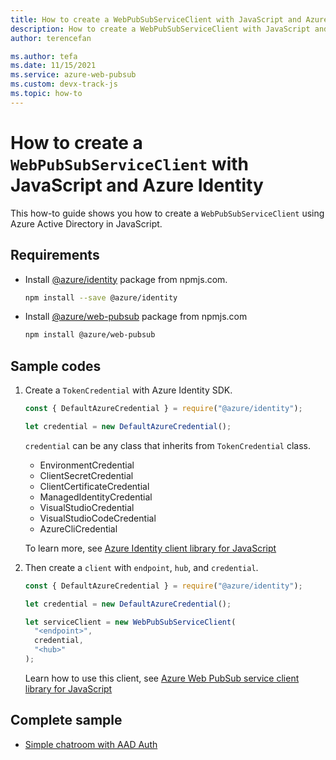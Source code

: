 ```yaml
---
title: How to create a WebPubSubServiceClient with JavaScript and Azure Identity
description: How to create a WebPubSubServiceClient with JavaScript and Azure Identity
author: terencefan

ms.author: tefa
ms.date: 11/15/2021
ms.service: azure-web-pubsub
ms.custom: devx-track-js
ms.topic: how-to
---
```


# How to create a `WebPubSubServiceClient` with JavaScript and Azure Identity

This how-to guide shows you how to create a `WebPubSubServiceClient` using Azure Active Directory in JavaScript.

## Requirements

- Install [@azure/identity](https://www.npmjs.com/package/@azure/identity) package from npmjs.com.

  ```bash
  npm install --save @azure/identity
  ```

- Install [@azure/web-pubsub](https://www.npmjs.com/package/@azure/web-pubsub) package from npmjs.com

  ```bash
  npm install @azure/web-pubsub
  ```

## Sample codes

1. Create a `TokenCredential` with Azure Identity SDK.

   ```javascript
   const { DefaultAzureCredential } = require("@azure/identity");

   let credential = new DefaultAzureCredential();
   ```

   `credential` can be any class that inherits from `TokenCredential` class.

   - EnvironmentCredential
   - ClientSecretCredential
   - ClientCertificateCredential
   - ManagedIdentityCredential
   - VisualStudioCredential
   - VisualStudioCodeCredential
   - AzureCliCredential

   To learn more, see [Azure Identity client library for JavaScript](/javascript/api/overview/azure/identity-readme)

2. Then create a `client` with `endpoint`, `hub`, and `credential`.

   ```javascript
   const { DefaultAzureCredential } = require("@azure/identity");

   let credential = new DefaultAzureCredential();

   let serviceClient = new WebPubSubServiceClient(
     "<endpoint>",
     credential,
     "<hub>"
   );
   ```

   Learn how to use this client, see [Azure Web PubSub service client library for JavaScript](/javascript/api/overview/azure/web-pubsub-readme)

## Complete sample

- [Simple chatroom with AAD Auth](https://github.com/Azure/azure-webpubsub/tree/main/samples/javascript/chatapp-aad)

